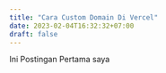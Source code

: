 ```yaml
---
title: "Cara Custom Domain Di Vercel"
date: 2023-02-04T16:32:32+07:00
draft: false
---
```

Ini Postingan Pertama saya
